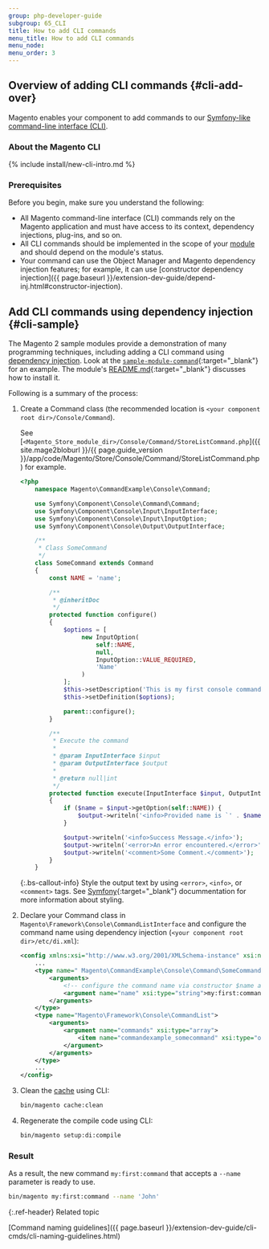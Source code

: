```yaml
---
group: php-developer-guide
subgroup: 65_CLI
title: How to add CLI commands
menu_title: How to add CLI commands
menu_node:
menu_order: 3
---
```


## Overview of adding CLI commands {#cli-add-over}

Magento enables your component to add commands to our [Symfony-like command-line interface (CLI)](https://symfony.com/doc/current/components/console.html).

### About the Magento CLI

{% include install/new-cli-intro.md %}

### Prerequisites

Before you begin, make sure you understand the following:

*  All Magento command-line interface (CLI) commands rely on the Magento application and must have access to its context, dependency injections, plug-ins, and so on.
*  All CLI commands should be implemented in the scope of your [module](https://glossary.magento.com/module) and should depend on the module's status.
*  Your command can use the Object Manager and Magento dependency injection features; for example, it can use [constructor dependency injection]({{ page.baseurl }}/extension-dev-guide/depend-inj.html#constructor-injection).

## Add CLI commands using dependency injection {#cli-sample}

The Magento 2 sample modules provide a demonstration of many programming techniques, including adding a CLI command using [dependency injection](https://glossary.magento.com/dependency-injection). Look at the [`sample-module-command`](https://github.com/magento/magento2-samples/tree/master/sample-module-command){:target="_blank"} for an example. The module's [README.md](https://github.com/magento/magento2-samples/blob/master/sample-module-command/README.md){:target="_blank"} discusses how to install it.

Following is a summary of the process:

1. Create a Command class (the recommended location is `<your component root dir>/Console/Command`).

   See [`<Magento_Store_module_dir>/Console/Command/StoreListCommand.php`]({{ site.mage2bloburl }}/{{ page.guide_version }}/app/code/Magento/Store/Console/Command/StoreListCommand.php) for example.

   ```php
   <?php
       namespace Magento\CommandExample\Console\Command;

       use Symfony\Component\Console\Command\Command;
       use Symfony\Component\Console\Input\InputInterface;
       use Symfony\Component\Console\Input\InputOption;
       use Symfony\Component\Console\Output\OutputInterface;

       /**
        * Class SomeCommand
        */
       class SomeCommand extends Command
       {
           const NAME = 'name';

           /**
            * @inheritDoc
            */
           protected function configure()
           {
               $options = [
                    new InputOption(
                        self::NAME,
                        null,
                        InputOption::VALUE_REQUIRED,
                        'Name'
                    )
               ];
               $this->setDescription('This is my first console command.');
               $this->setDefinition($options);

               parent::configure();
           }

           /**
            * Execute the command
            *
            * @param InputInterface $input
            * @param OutputInterface $output
            *
            * @return null|int
            */
           protected function execute(InputInterface $input, OutputInterface $output)
           {
               if ($name = $input->getOption(self::NAME)) {
                   $output->writeln('<info>Provided name is `' . $name . '`</info>');
               }

               $output->writeln('<info>Success Message.</info>');
               $output->writeln('<error>An error encountered.</error>');
               $output->writeln('<comment>Some Comment.</comment>');
           }
       }
   ```

   {:.bs-callout-info}
   Style the output text by using `<error>`, `<info>`, or `<comment>` tags. See [Symfony](https://symfony.com/doc/master/console/coloring.html){:target="_blank"} docummentation for more information about styling.

1. Declare your Command class in `Magento\Framework\Console\CommandListInterface` and configure the command name using dependency injection (`<your component root dir>/etc/di.xml`):

   ```xml
   <config xmlns:xsi="http://www.w3.org/2001/XMLSchema-instance" xsi:noNamespaceSchemaLocation="urn:magento:framework:ObjectManager/etc/config.xsd">
       ...
       <type name=" Magento\CommandExample\Console\Command\SomeCommand">
           <arguments>
               <!-- configure the command name via constructor $name argument -->
               <argument name="name" xsi:type="string">my:first:command</argument>
           </arguments>
       </type>
       <type name="Magento\Framework\Console\CommandList">
           <arguments>
               <argument name="commands" xsi:type="array">
                   <item name="commandexample_somecommand" xsi:type="object">Magento\CommandExample\Console\Command\SomeCommand</item>
               </argument>
           </arguments>
       </type>
       ...
   </config>
   ```

1. Clean the [cache](https://glossary.magento.com/cache) using CLI:

    ```bash
    bin/magento cache:clean
    ```
1. Regenerate the compile code using CLI:

    ```bash
    bin/magento setup:di:compile
    ```


### Result

As a result, the new command `my:first:command` that accepts a `--name` parameter is ready to use.

```bash
bin/magento my:first:command --name 'John'
```

{:.ref-header}
Related topic

[Command naming guidelines]({{ page.baseurl }}/extension-dev-guide/cli-cmds/cli-naming-guidelines.html)

